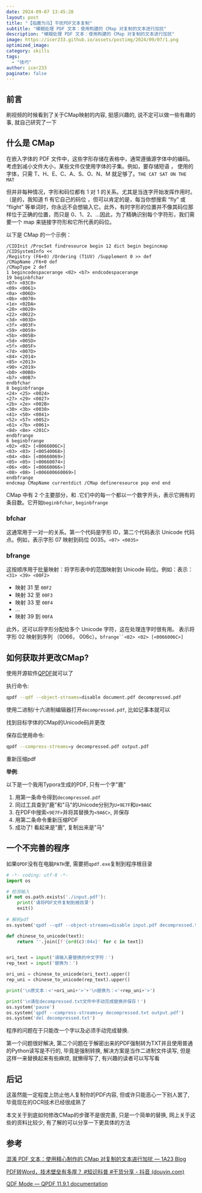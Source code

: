 ```yaml
---
date: 2024-09-07 13:45:28
layout: post
title: "【指鹿为马】干扰PDF文本复制"
subtitle: "模糊处理 PDF 文本：使用构建的 CMap 对复制的文本进行加扰"
description: "模糊处理 PDF 文本：使用构建的 CMap 对复制的文本进行加扰"
image: https://icer233.github.io/assets/postimg/2024/09/07/1.png
optimized_image:
category: skills
tags:
  - "技巧"
author: icer233
paginate: false
---
```


## 前言

刷视频的时候看到了关于CMap映射的内容, 挺感兴趣的, 说不定可以做一些有趣的事, 就自己研究了一下

## 什么是 CMap

在嵌入字体的 PDF 文件中，这些字形存储在表格中，通常遵循源字体中的编码。考虑到减小文件大小，某些文件仅使用字体的子集。例如，要存储短语 ， 使用的字体，只需 T、H、E、C、A、S、O、N、M 就足够了。`THE CAT SAT ON THE MAT`

但并非每种情况，字形和码位都有 1 对 1 的关系。尤其是当连字开始发挥作用时。（是的，我知道 fl 有它自己的码位 ，但可以肯定的是，每当你想搜索 “fly” 或 “flight” 等单词时，你永远不会想输入它。此外，有时字形的位置并不像其码位那样位于正确的位置，而只是 0、1、2、...因此，为了精确识别每个字符形，我们需要一个 map 来链接字符形和它所代表的码位。

以下是 CMap 的一个示例：

```
/CIDInit /ProcSet findresource begin 12 dict begin begincmap /CIDSystemInfo <<
/Registry (F6+0) /Ordering (T1UV) /Supplement 0 >> def
/CMapName /F6+0 def
/CMapType 2 def
1 begincodespacerange <02> <b7> endcodespacerange
19 beginbfchar
<07> <03C0>
<09> <0061>
<0a> <006D>
<0b> <0070>
<1e> <02DA>
<20> <0020>
<22> <0022>
<3d> <003D>
<3f> <003F>
<59> <0059>
<5b> <005B>
<5d> <005D>
<5f> <005F>
<7d> <007D>
<84> <2014>
<85> <2013>
<90> <2019>
<b0> <00B0>
<b7> <00B7>
endbfchar
8 beginbfrange
<24> <25> <0024>
<27> <29> <0027>
<2b> <2e> <002B>
<30> <3b> <0030>
<41> <50> <0041>
<52> <57> <0052>
<61> <7b> <0061>
<8d> <8e> <201C>
endbfrange
6 beginbfrange
<02> <02> [<0066006C>]
<03> <03> [<00540068>]
<04> <04> [<00660069>]
<05> <05> [<00660074>]
<06> <06> [<00660066>]
<08> <08> [<006600660069>]
endbfrange
endcmap CMapName currentdict /CMap defineresource pop end end
```

CMap 中有 2 个主要部分，和 .它们中的每一个都以一个数字开头，表示它拥有的条目数。它开始`beginbfchar`, `beginbfrange`

### bfchar

这通常用于一对一的关系。第一个代码是字形 ID，第二个代码表示 Unicode 代码点。例如，表示字形 07 映射到码位 0035。`<07> <0035>`

### bfrange

这按顺序用于批量映射：将字形表中的范围映射到 Unicode 码位。例如：表示：`<31> <39> <00F2>`

- 映射 31 至 `00F2`
- 映射 32 至 `00F3`
- 映射 33 至 `00F4`
- …
- 映射 39 到 `00FA`

此外，还可以将字形分配给多个 Unicode 字符，这在处理连字时很有用。 表示将字形 02 映射到序列 （0066， 006c）。`bfrange``<02> <02> [<0066006C>]`

## 如何获取并更改CMap?

使用开源软件[QPDF](https://github.com/qpdf/qpdf)就可以了

执行命令:

```bash
qpdf --qdf --object-streams=disable document.pdf decompressed.pdf
```

使用二进制/十六进制编辑器打开`decompressed.pdf`, 比如记事本就可以

找到目标字体的CMap的Unicode码并更改

保存后使用命令:

```bash
qpdf --compress-streams=y decompressed.pdf output.pdf
```

重新压缩pdf

**举例**:

以下是一个我用Typora生成的PDF, 只有一个字"鹿"

1. 用第一条命令得到`decompressed.pdf`
2. 同过工具查到"鹿"和"马"的Unicode分别为`U+9E7F`和`U+9A6C`
3. 在PDF中搜索`<9E7F>`并将其替换为`<9A6C>`, 并保存
4. 用第二条命令重新压缩PDF
5. 成功了! 看起来是"鹿", 复制出来是"马"

## 一个不完善的程序

如果`QPDF`没有在电脑`PATH`里, 需要把`qpdf.exe`复制到程序根目录

```python
# -*- coding: utf-8 -*-
import os

# 检测输入
if not os.path.exists('./input.pdf'):
    print('请将PDF文件复制到根目录')
    exit()
    
# 解析pdf
os.system('qpdf --qdf --object-streams=disable input.pdf decompressed.txt')

def chinese_to_unicode(text):
    return ''.join([f'{ord(c):04x}' for c in text])


ori_text = input('请输入要替换的中文字符：')
rep_text = input('替换为：')

ori_uni = chinese_to_unicode(ori_text).upper()
rep_uni = chinese_to_unicode(rep_text).upper()

print('\n原文本：<'+ori_uni+'>'+'\n替换为：<'+rep_uni+'>')

print('\n请在decompressed.txt文件中手动完成替换并保存！')
os.system('pause')
os.system('qpdf --compress-streams=y decompressed.txt output.pdf')
os.system('del decompressed.txt')
```

程序的问题在于只能改一个字以及必须手动完成替换.

第一个问题很好解决, 第二个问题在于解密出来的PDF强制转为TXT并且使用普通的Python读写是不行的, 毕竟是强制转换, 解决方案是当作二进制文件读写, 但是这样一来替换起来有些麻烦, 就懒得写了, 有兴趣的读者可以写写看

## 后记

这虽然能一定程度上防止他人复制你的PDF内容, 但或许只能恶心一下别人罢了, 毕竟现在的OCR技术已经很成熟了

本文关于到底如何修改CMap的步骤不是很完善, 只是一个简单的替换, 网上关于这些的资料比较少, 有了解的可以分享一下更具体的方法

## 参考

[混淆 PDF 文本：使用精心制作的 CMap 对复制的文本进行加扰 — 1A23 Blog](https://blog.1a23.com/2017/08/29/obfuscate-pdf-text-uncopiable-text-with-crafted-cmap/)

[PDF转Word，技术壁垒有多厚？ #知识科普 #干货分享 - 抖音 (douyin.com)](https://www.douyin.com/video/7407742410786131263)

[QDF Mode — QPDF 11.9.1 documentation](https://qpdf.readthedocs.io/en/stable/qdf.html)
